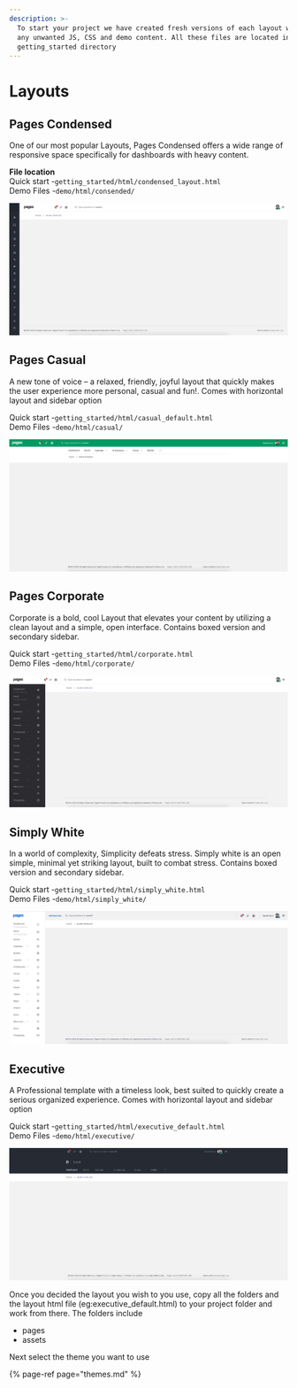 ```yaml
---
description: >-
  To start your project we have created fresh versions of each layout without
  any unwanted JS, CSS and demo content. All these files are located in
  getting_started directory
---
```


# Layouts

## **Pages Condensed**

One of our most popular Layouts, Pages Condensed offers a wide range of responsive space specifically for dashboards with heavy content.   
  
**File location**  
Quick start -`getting_started/html/condensed_layout.html`  
Demo Files -`demo/html/consended/`

![Starter Template](../.gitbook/assets/screenshot-2020-04-08-at-6.28.16-pm.png)

## **Pages Casual**

A new tone of voice – a relaxed, friendly, joyful layout that quickly makes the user experience more personal, casual and fun!. Comes with horizontal layout and sidebar option   
  
Quick start -`getting_started/html/casual_default.html`  
Demo Files -`demo/html/casual/`

![](../.gitbook/assets/screenshot-2020-04-08-at-6.30.34-pm.png)

## **Pages Corporate**

Corporate is a bold, cool Layout that elevates your content by utilizing a clean layout and a simple, open interface. Contains boxed version and secondary sidebar.   
  
Quick start -`getting_started/html/corporate.html`  
Demo Files -`demo/html/corporate/`

![Starter Template](../.gitbook/assets/screenshot-2020-04-08-at-6.36.47-pm.png)

## **Simply White**

In a world of complexity, Simplicity defeats stress. Simply white is an open simple, minimal yet striking layout, built to combat stress. Contains boxed version and secondary sidebar.   
  
Quick start -`getting_started/html/simply_white.html`  
Demo Files -`demo/html/simply_white/`

![Starter Template](../.gitbook/assets/screenshot-2020-04-08-at-6.39.24-pm%20%281%29.png)

## **Executive**

A Professional template with a timeless look, best suited to quickly create a serious organized experience. Comes with horizontal layout and sidebar option   
  
Quick start -`getting_started/html/executive_default.html`  
Demo Files -`demo/html/executive/`

![Starter Template](../.gitbook/assets/screenshot-2020-04-08-at-6.40.49-pm.png)

Once you decided the layout you wish to you use, copy all the folders and the layout html file \(eg:executive\_default.html\) to your project folder and work from there. The folders include

* pages
* assets

Next select the theme you want to use

{% page-ref page="themes.md" %}



